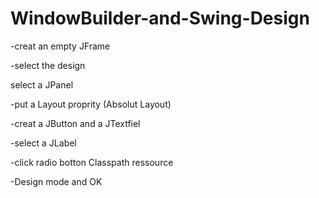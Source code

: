 # WindowBuilder-and-Swing-Design

-creat an empty JFrame

-select the design

select a JPanel

-put a Layout proprity (Absolut Layout)

-creat a JButton and a JTextfiel

-select a JLabel

-click radio botton Classpath ressource

-Design mode and OK
